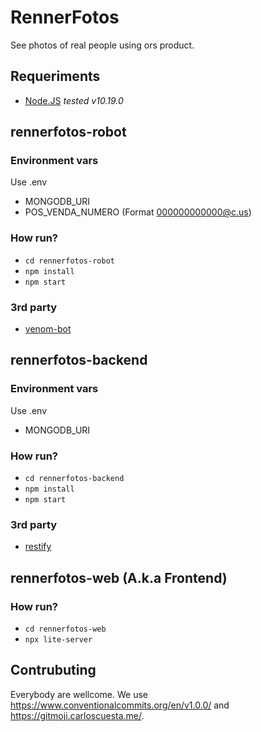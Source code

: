 # RennerFotos
See photos of real people using ors product.

## Requeriments
- [Node.JS](https://nodejs.org/en/) _tested v10.19.0_

## rennerfotos-robot
### Environment vars
Use .env
- MONGODB_URI
- POS_VENDA_NUMERO (Format 000000000000@c.us)

### How run?
- `cd rennerfotos-robot`
- `npm install`
- `npm start`

### 3rd party
- [venom-bot](https://www.npmjs.com/package/venom-bot)

## rennerfotos-backend
### Environment vars
Use .env
- MONGODB_URI

### How run?
- `cd rennerfotos-backend`
- `npm install`
- `npm start`

### 3rd party
- [restify](https://www.npmjs.com/package/restify)

## rennerfotos-web (A.k.a Frontend)
### How run?
- `cd rennerfotos-web`
- `npx lite-server`

## Contrubuting
Everybody are wellcome.
We use https://www.conventionalcommits.org/en/v1.0.0/ and https://gitmoji.carloscuesta.me/.
